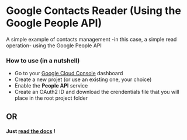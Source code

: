 # Google Contacts Reader (Using the Google People API)

A simple example of contacts management -in this case, a simple read operation- using the Google People API

### How to use (in a nutshell)

- Go to your [Google Cloud Console](https://console.cloud.google.com/) dashboard
- Create a new projet (or use an existing one, your choice)
- Enable the **People API** service
- Create an OAuth2 ID and download the crendentials file that you will place in the root project folder

## OR

#### Just [read the docs](https://developers.google.com/people/v1/contacts) !
